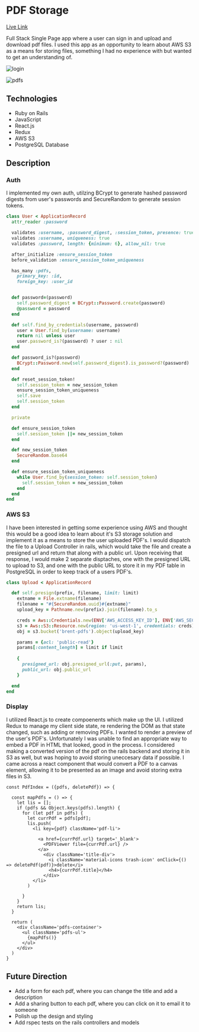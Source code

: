 # PDF Storage 


[Live Link](http://brents-pdfs.herokuapp.com)

Full Stack Single Page app where a user can sign in and upload and download pdf
files. I used this app as an opportunity to learn about AWS S3 as a means for
storing files, something I had no experience with but wanted to get an
understanding of. 

![login](./images/login.png)

![pdfs](./images/pdfs.png)


## Technologies 

- Ruby on Rails 
- JavaScript 
- React.js
- Redux 
- AWS S3
- PostgreSQL Database 


## Description 


### Auth
I implemented my own auth, utilzing BCrypt to generate hashed password digests from user's passwords and
SecureRandom to generate session tokens.

```ruby
class User < ApplicationRecord
  attr_reader :password

  validates :username, :password_digest, :session_token, presence: true
  validates :username, uniqueness: true
  validates :password, length: {minimum: 6}, allow_nil: true

  after_initialize :ensure_session_token
  before_validation :ensure_session_token_uniqueness

  has_many :pdfs,
    primary_key: :id,
    foreign_key: :user_id


  def password=(password)
    self.password_digest = BCrypt::Password.create(password) 
    @password = password
  end

  def self.find_by_credentials(username, password)
    user = User.find_by(username: username)
    return nil unless user
    user.password_is?(password) ? user : nil
  end

  def password_is?(password)
    BCrypt::Password.new(self.password_digest).is_password?(password)
  end

  def reset_session_token!
    self.session_token = new_session_token
    ensure_session_token_uniqueness
    self.save
    self.session_token
  end

  private

  def ensure_session_token
    self.session_token ||= new_session_token
  end

  def new_session_token
    SecureRandom.base64
  end

  def ensure_session_token_uniqueness
    while User.find_by(session_token: self.session_token)
      self.session_token = new_session_token
    end
  end
end

```


### AWS S3

I have been interested in getting some experience using AWS and thought this
would be a good idea to learn about it's S3 storage solution and implement it as
a means to store the user uploaded PDF's. I would dispatch the file to a Upload
Controller in rails, which would take the file and create a presigned url and
return that along with a public url. Upon receiving that response, I would make
2 separate disptaches, one with the presigned URL to upload to S3, and one with
the public URL to store it in my PDF table in PostgreSQL in order to keep track
of a users PDF's.


```ruby
class Upload < ApplicationRecord

  def self.presign(prefix, filename, limit: limit)
    extname = File.extname(filename)
    filename = "#{SecureRandom.uuid}#{extname}"
    upload_key = Pathname.new(prefix).join(filename).to_s

    creds = Aws::Credentials.new(ENV['AWS_ACCESS_KEY_ID'], ENV['AWS_SECRET_ACCESS_KEY'])
    s3 = Aws::S3::Resource.new(region: 'us-west-1', credentials: creds)
    obj = s3.bucket('brent-pdfs').object(upload_key)

    params = {acl: 'public-read'}
    params[:content_length] = limit if limit
    
    {
      presigned_url: obj.presigned_url(:put, params),
      public_url: obj.public_url
    }

  end
end
```

### Display

I utilized React.js to create compoenents which make up the UI. I utilized Redux
to manage my client side state, re rendering the DOM as that state changed, such
as adding or removing PDFs. I wanted to render a preview of the user's PDF's.
Unfortunately I was unable to find an appropriate way to embed a PDF in
HTML that looked, good in the process. I considered making a converted version
of the pdf on the rails backend and storing it in S3 as well, but was hoping to
avoid storing uneccesary data if possible. I came across a react component that
would convert a PDF to a canvas element, allowing it to be presented as an image
and avoid storing extra files in S3.

```javscript
const PdfIndex = ({pdfs, deletePdf}) => {

  const mapPdfs = () => {
    let lis = [];
    if (pdfs && Object.keys(pdfs).length) {
      for (let pdf in pdfs) {
        let currPdf = pdfs[pdf];
        lis.push(
          <li key={pdf} className='pdf-li'>
           
            <a href={currPdf.url} target='_blank'>
              <PDFViewer file={currPdf.url} />
            </a>
              <div className='title-div'>
                <i className='material-icons trash-icon' onClick={() => deletePdf(pdf)}>delete</i>
                <h4>{currPdf.title}</h4>
              </div>
          </li>
        )

      }
    }
    return lis;
  }

  return (
    <div className='pdfs-container'>
      <ul className='pdfs-ul'>
        {mapPdfs()}
      </ul>
    </div>
  )
}
```


## Future Direction 

- Add a form for each pdf, where you can change the title and add a description
- Add a sharing button to each pdf, where you can click on it to email it to
  someone
- Polish up the design and styling
- Add rspec tests on the rails controllers and models  
